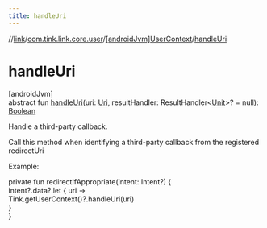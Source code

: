 ```yaml
---
title: handleUri
---
```

//[link](../../../index.html)/[com.tink.link.core.user](../index.html)/[[androidJvm]UserContext](index.html)/[handleUri](handle-uri.html)



# handleUri



[androidJvm]\
abstract fun [handleUri](handle-uri.html)(uri: [Uri](https://developer.android.com/reference/kotlin/android/net/Uri.html), resultHandler: ResultHandler&lt;[Unit](https://kotlinlang.org/api/latest/jvm/stdlib/kotlin/-unit/index.html)&gt;? = null): [Boolean](https://kotlinlang.org/api/latest/jvm/stdlib/kotlin/-boolean/index.html)



Handle a third-party callback.



Call this method when identifying a third-party callback from the registered redirectUri



Example:

private fun redirectIfAppropriate(intent: Intent?) {\
     intent?.data?.let { uri -&gt;\
         Tink.getUserContext()?.handleUri(uri)\
     }\
}


